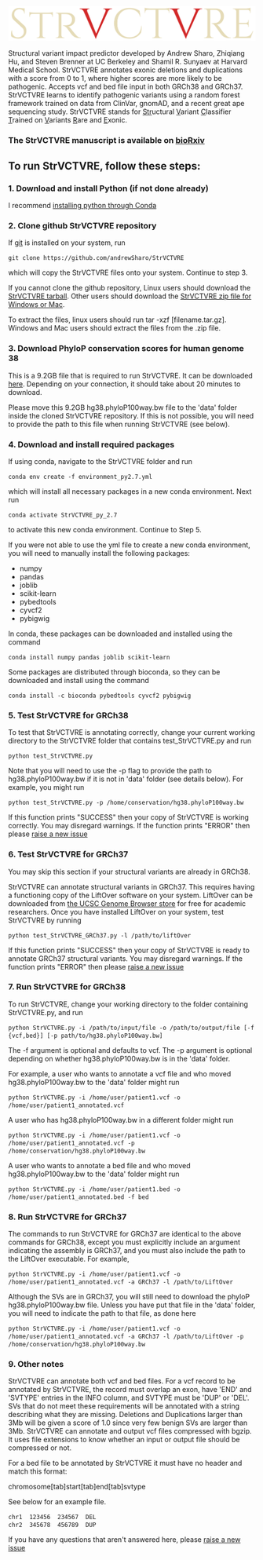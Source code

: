 ![StrVCTVRE logo](images/LogoRedVs.PNG)

Structural variant impact predictor developed by Andrew Sharo, Zhiqiang Hu, and Steven Brenner at UC Berkeley and Shamil R. Sunyaev at Harvard Medical School. StrVCTVRE annotates exonic deletions and duplications with a score from 0 to 1, where higher scores are more likely to be pathogenic. Accepts vcf and bed file input in both GRCh38 and GRCh37. StrVCTVRE learns to identify pathogenic variants using a random forest framework trained on data from ClinVar, gnomAD, and a recent great ape sequencing study. StrVCTVRE stands for <ins>Str</ins>uctural <ins>V</ins>ariant <ins>C</ins>lassifier <ins>T</ins>rained on <ins>V</ins>ariants <ins>R</ins>are and <ins>E</ins>xonic.

### The StrVCTVRE manuscript is available on [bioRxiv](https://doi.org/10.1101/2020.05.15.097048) 

## To run StrVCTVRE, follow these steps:

### 1. Download and install Python (if not done already)
I recommend [installing python through Conda](https://docs.conda.io/projects/conda/en/latest/user-guide/install/)

### 2. Clone github StrVCTVRE repository
If [git](https://git-scm.com/book/en/v2/Getting-Started-Installing-Git) is installed on your system, run
```
git clone https://github.com/andrewSharo/StrVCTVRE
```
which will copy the StrVCTVRE files onto your system. Continue to step 3.

If you cannot clone the github repository, Linux users should download the [StrVCTVRE tarball](https://github.com/andrewSharo/StrVCTVRE/archive/v.1.7.tar.gz). Other users should download the [StrVCTVRE zip file for Windows or Mac](https://github.com/andrewSharo/StrVCTVRE/archive/v.1.7.zip). 

To extract the files, linux users should run tar -xzf \[filename.tar.gz\]. Windows and Mac users should extract the files from the .zip file. 

### 3. Download PhyloP conservation scores for human genome 38
This is a 9.2GB file that is required to run StrVCTVRE. It can be downloaded [here](http://hgdownload.cse.ucsc.edu/goldenpath/hg38/phyloP100way/hg38.phyloP100way.bw). Depending on your connection, it should take about 20 minutes to download.

Please move this 9.2GB hg38.phyloP100way.bw file to the 'data' folder inside the cloned StrVCTVRE repository. If this is not possible, you will need to provide the path to this file when running StrVCTVRE (see below).

### 4. Download and install required packages
If using conda, navigate to the StrVCTVRE folder and run
```
conda env create -f environment_py2.7.yml
```
which will install all necessary packages in a new conda environment. Next run
```
conda activate StrVCTVRE_py_2.7
```
to activate this new conda environment. Continue to Step 5.

If you were not able to use the yml file to create a new conda environment, you will need to manually install the following packages:

* numpy
* pandas
* joblib
* scikit-learn
* pybedtools
* cyvcf2
* pybigwig

In conda, these packages can be downloaded and installed using the command 
```
conda install numpy pandas joblib scikit-learn
```
Some packages are distributed through bioconda, so they can be downloaded and install using the command
```
conda install -c bioconda pybedtools cyvcf2 pybigwig
```

### 5. Test StrVCTVRE for GRCh38
To test that StrVCTVRE is annotating correctly, change your current working directory to the StrVCTVRE folder that contains test_StrVCTVRE.py and run 
```
python test_StrVCTVRE.py 
```
Note that you will need to use the -p flag to provide the path to hg38.phyloP100way.bw if it is not in 'data' folder (see details below). For example, you might run
```
python test_StrVCTVRE.py -p /home/conservation/hg38.phyloP100way.bw
```
If this function prints "SUCCESS" then your copy of StrVCTVRE is working correctly. You may disregard warnings. If the function prints "ERROR" then please [raise a new issue](https://github.com/andrewSharo/StrVCTVRE/issues)

### 6. Test StrVCTVRE for GRCh37
You may skip this section if your structural variants are already in GRCh38.

StrVCTVRE can annotate structural variants in GRCh37. This requires having a functioning copy of the LiftOver software on your system. LiftOver can be downloaded from [the UCSC Genome Browser store](https://genome-store.ucsc.edu/) for free for academic researchers. Once you have installed LiftOver on your system, test StrVCTVRE by running
```
python test_StrVCTVRE_GRCh37.py -l /path/to/liftOver 
```
If this function prints "SUCCESS" then your copy of StrVCTVRE is ready to annotate GRCh37 structural variants. You may disregard warnings. If the function prints "ERROR" then please [raise a new issue](https://github.com/andrewSharo/StrVCTVRE/issues)

### 7. Run StrVCTVRE for GRCh38
To run StrVCTVRE, change your working directory to the folder containing StrVCTVRE.py, and run 
```
python StrVCTVRE.py -i /path/to/input/file -o /path/to/output/file [-f {vcf,bed}] [-p path/to/hg38.phyloP100way.bw]
``` 
The -f argument is optional and defaults to vcf. The -p argument is optional depending on whether hg38.phyloP100way.bw is in the 'data' folder. 

For example, a user who wants to annotate a vcf file and who moved hg38.phyloP100way.bw to the 'data' folder might run
```
python StrVCTVRE.py -i /home/user/patient1.vcf -o /home/user/patient1_annotated.vcf 
```
A user who has hg38.phyloP100way.bw in a different folder might run
```
python StrVCTVRE.py -i /home/user/patient1.vcf -o /home/user/patient1_annotated.vcf -p /home/conservation/hg38.phyloP100way.bw
```
A user who wants to annotate a bed file and who moved hg38.phyloP100way.bw to the 'data' folder might run
```
python StrVCTVRE.py -i /home/user/patient1.bed -o /home/user/patient1_annotated.bed -f bed 
```

### 8. Run StrVCTVRE for GRCh37
The commands to run StrVCTVRE for GRCh37 are identical to the above commands for GRCh38, except you must explicitly include an argument indicating the assembly is GRCh37, and you must also include the path to the LiftOver executable. For example,
```
python StrVCTVRE.py -i /home/user/patient1.vcf -o /home/user/patient1_annotated.vcf -a GRCh37 -l /path/to/LiftOver
```
Although the SVs are in GRCh37, you will still need to download the phyloP hg38.phyloP100way.bw file. Unless you have put that file in the 'data' folder, you will need to indicate the path to that file, as done here
```
python StrVCTVRE.py -i /home/user/patient1.vcf -o /home/user/patient1_annotated.vcf -a GRCh37 -l /path/to/LiftOver -p /home/conservation/hg38.phyloP100way.bw
```

### 9. Other notes
StrVCTVRE can annotate both vcf and bed files. For a vcf record to be annotated by StrVCTVRE, the record must overlap an exon, have 'END' and 'SVTYPE' entries in the INFO column, and SVTYPE must be 'DUP' or 'DEL'. SVs that do not meet these requirements will be annotated with a string describing what they are missing. Deletions and Duplications larger than 3Mb will be given a score of 1.0 since very few benign SVs are larger than 3Mb. StrVCTVRE can annotate and output vcf files compressed with bgzip. It uses file extensions to know whether an input or output file should be compressed or not. 

For a bed file to be annotated by StrVCTVRE it must have no header and match this format:

chromosome[tab]start[tab]end[tab]svtype

See below for an example file. 
```
chr1  123456  234567  DEL
chr2  345678  456789  DUP
```
If you have any questions that aren't answered here, please [raise a new issue](https://github.com/andrewSharo/StrVCTVRE/issues)
